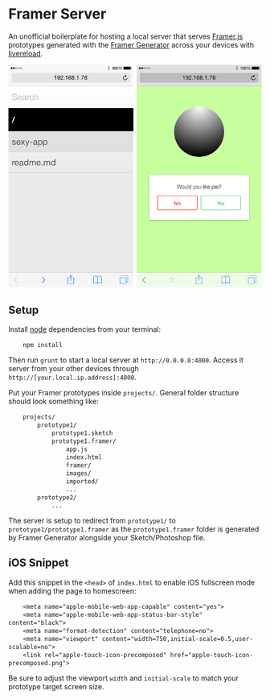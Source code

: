 # Framer Server

An unofficial boilerplate for hosting a local server that serves [Framer.js](https://github.com/koenbok/Framer) prototypes generated with the [Framer Generator](http://framerjs.com/static/downloads/Framer.zip) across your devices with [livereload](http://livereload.com).

![](https://raw.githubusercontent.com/charliecm/framer-server/gh-pages/images/framer-server-ios-test.png)

## Setup

Install [node](http://nodejs.org) dependencies from your terminal:

        npm install

Then run `grunt` to start a local server at `http://0.0.0.0:4000`. Access it server from your other devices through `http://[your.local.ip.address]:4000`.

Put your Framer prototypes inside `projects/`. General folder structure should look something like:

        projects/
            prototype1/
                prototype1.sketch
                prototype1.framer/
                    app.js
                    index.html
                    framer/
                    images/
                    imported/
                    ...
            prototype2/
                ...

The server is setup to redirect from `prototype1/` to `prototype1/prototype1.framer` as the `prototype1.framer` folder is generated by Framer Generator alongside your Sketch/Photoshop file.

## iOS Snippet

Add this snippet in the `<head>` of `index.html` to enable iOS fullscreen mode when adding the page to homescreen:

        <meta name="apple-mobile-web-app-capable" content="yes">
        <meta name="apple-mobile-web-app-status-bar-style" content="black">
        <meta name="format-detection" content="telephone=no">
        <meta name="viewport" content="width=750,initial-scale=0.5,user-scalable=no">
        <link rel="apple-touch-icon-precomposed" href="apple-touch-icon-precomposed.png">

Be sure to adjust the viewport `width` and `initial-scale` to match your prototype target screen size.